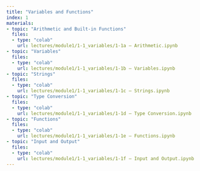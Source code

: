 ```yaml
---
title: "Variables and Functions"
index: 1
materials:
- topic: "Arithmetic and Built-in Functions"
  files:
  - type: "colab"
    url: lectures/module1/1-1_variables/1-1a – Arithmetic.ipynb
- topic: "Variables"
  files:
  - type: "colab"
    url: lectures/module1/1-1_variables/1-1b – Variables.ipynb
- topic: "Strings"
  files:
  - type: "colab"
    url: lectures/module1/1-1_variables/1-1c – Strings.ipynb
- topic: "Type Conversion"
  files:
  - type: "colab"
    url: lectures/module1/1-1_variables/1-1d – Type Conversion.ipynb
- topic: "Functions"
  files:
  - type: "colab"
    url: lectures/module1/1-1_variables/1-1e – Functions.ipynb
- topic: "Input and Output"
  files:
  - type: "colab"
    url: lectures/module1/1-1_variables/1-1f – Input and Output.ipynb
---
```

